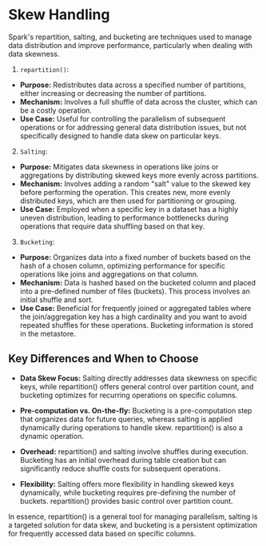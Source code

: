 # Skew Handling

Spark's repartition, salting, and bucketing are techniques used to manage data distribution and improve performance, particularly when dealing with data skewness.

1. `repartition()`:
+ **Purpose:**
Redistributes data across a specified number of partitions, either increasing or decreasing the number of partitions.
+ **Mechanism:**
Involves a full shuffle of data across the cluster, which can be a costly operation.
+ **Use Case:**
Useful for controlling the parallelism of subsequent operations or for addressing general data distribution issues, but not specifically designed to handle data skew on particular keys.

2. `Salting`:
+ **Purpose:**
Mitigates data skewness in operations like joins or aggregations by distributing skewed keys more evenly across partitions.
+ **Mechanism:**
Involves adding a random "salt" value to the skewed key before performing the operation. This creates new, more evenly distributed keys, which are then used for partitioning or grouping.
+ **Use Case:**
Employed when a specific key in a dataset has a highly uneven distribution, leading to performance bottlenecks during operations that require data shuffling based on that key.

3. `Bucketing`:
+ **Purpose:**
Organizes data into a fixed number of buckets based on the hash of a chosen column, optimizing performance for specific operations like joins and aggregations on that column.
+ **Mechanism:**
Data is hashed based on the bucketed column and placed into a pre-defined number of files (buckets). This process involves an initial shuffle and sort.
+ **Use Case:**
Beneficial for frequently joined or aggregated tables where the join/aggregation key has a high cardinality and you want to avoid repeated shuffles for these operations. Bucketing information is stored in the metastore.

## Key Differences and When to Choose

+ **Data Skew Focus:**
Salting directly addresses data skewness on specific keys, while repartition() offers general control over partition count, and bucketing optimizes for recurring operations on specific columns.

+ **Pre-computation vs. On-the-fly:**
Bucketing is a pre-computation step that organizes data for future queries, whereas salting is applied dynamically during operations to handle skew. repartition() is also a dynamic operation.

+ **Overhead:**
repartition() and salting involve shuffles during execution. Bucketing has an initial overhead during table creation but can significantly reduce shuffle costs for subsequent operations.

+ **Flexibility:**
Salting offers more flexibility in handling skewed keys dynamically, while bucketing requires pre-defining the number of buckets. repartition() provides basic control over partition count.

In essence, repartition() is a general tool for managing parallelism, salting is a targeted solution for data skew, and bucketing is a persistent optimization for frequently accessed data based on specific columns.
